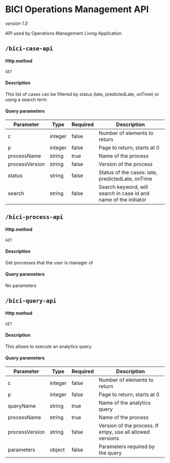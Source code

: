# BICI Operations Management API

*version 1.0*

API used by Operations Management Living Application

## `/bici-case-api`
#### Http method
`GET`

#### Description
This list of cases can be filtered by status (late, predictedLate, onTime) or using a search term

#### Query parameters
|Parameter|Type|Required|Description|
|---------|----|--------|-----------|
|c|integer|false|Number of elements to return|
|p|integer|false|Page to return, starts at 0|
|processName|string|true|Name of the process|
|processVersion|string|false|Version of the process|
|status|string|false|Status of the cases: late, predictedLate, onTime|
|search|string|false|Search keyword, will search in case id and name of the initiator|

## `/bici-process-api`
#### Http method
`GET`

#### Description
Get processes that the user is manager of

#### Query parameters
No parameters

## `/bici-query-api`
#### Http method
`GET`

#### Description
This allows to execute an analytics query.

#### Query parameters
|Parameter|Type|Required|Description|
|---------|----|--------|-----------|
|c|integer|false|Number of elements to return|
|p|integer|false|Page to return, starts at 0|
|queryName|string|true|Name of the analytics query|
|processName|string|true|Name of the process|
|processVersion|string|false|Version of the process. If empy, use all allowed versions|
|parameters|object|false|Parameters required by the query|

